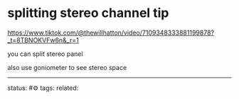 # splitting stereo channel tip
https://www.tiktok.com/@thewillhatton/video/7109348333881199878?_t=8TBNOKVFw6n&_r=1

you can split stereo panel 

also use goniometer to see stereo space

---
status: #⚙️ 
tags: 
related: 
